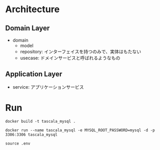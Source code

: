 # Architecture

## Domain Layer
- domain
    - model
    - repository: インターフェイスを持つのみで、実体はもたない
    - usecase: ドメインサービスと呼ばれるようなもの
## Application Layer
- service: アプリケーションサービス    


# Run
```
docker build -t tascala_mysql .

docker run --name tascala_mysql -e MYSQL_ROOT_PASSWORD=mysql -d -p 3306:3306 tascala_mysql
```

```
source .env
```

    
    
